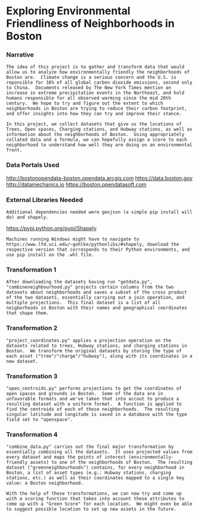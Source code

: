 # Exploring Environmental Friendliness of Neighborhoods in Boston

### Narrative
	The idea of this project is to gather and transform data that would allow us to analyze how environmentally friendly the neighborhoods of Boston are.  Climate change is a serious concern and the U.S. is reponsible for 16% of all global carbon dioxide emissions, second only to China.  Documents released by The New York Times mention an increase in extreme precipitation events in the Northeast, and hold humans responsible for all observed warming since the mid 20th century.  We hope to try and figure out the extent to which neighborhoods in Boston are trying to reduce their carbon footprint, and offer insights into how they can try and improve their stance.

	In this project, we collect datasets that give us the locations of Trees, Open spaces, Charging stations, and Hubway stations, as well as information about the neighborhoods of Boston.  Using appropriately collated data and a formula, we can hopefully assign a score to each neighborhood to understand how well they are doing on an environmental front.

### Data Portals Used

http://bostonopendata-boston.opendata.arcgis.com
https://data.boston.gov
http://datamechanics.io
https://boston.opendatasoft.com

### External Libraries Needed

	Additional dependencies needed were geojson (a simple pip install will do) and shapely.  
https://pypi.python.org/pypi/Shapely
	
	Machines running Windows might have to navigate to https://www.lfd.uci.edu/~gohlke/pythonlibs/#shapely, download the respective version that corresponds to their Python environments, and use pip install on the .whl file.

### Transformation 1
	After downloading the datasets having run "getdata.py", "combineneighbourhood.py" projects certain columns from the two datasets about neighborhoods and saves a subset of the cross product of the two datasets, essentially carrying out a join operation, and multiple projections.  This final dataset is a list of all neigborhoods in Boston with their names and geographical coordinates that shape them.

### Transformation 2
	"project_coordinates.py" applies a projection operation on the datasets related to trees, Hubway stations, and charging stations in Boston.  We transform the original datasets by storing the type of each asset ("tree"/"charge"/"hubway"), along with its coordinates in a new dataset.

### Transformation 3
	"open_centroids.py" performs projections to get the coordinates of open spaces and grounds in Boston.  Some of the data are in unfavorable formats and we've taken that into accout to produce a resulting dataset with a uniform format.  A function is applied to find the centroids of each of these neighborhoods.  The resulting singular latitude and longitude is saved in a database with the type field set to "openspace".

### Transformation 4
	"combine_data.py" carries out the final major transformation by essentially combining all the datasets.  It uses projected values from every dataset and maps the points of interest (environmentally- friendly assets) to one of the neighborhoods of Boston.  The resulting dataset ("greenneighbourhoods") contains, for every neighborhood in Boston, a list of asset types (e.g.: Hubway stations, charging stations, etc.) as well as their coordinates mapped to a single key value: a Boston neighborhood.

	With the help of these transformations, we can now try and come up with a scoring function that takes into account these attributes to come up with a "Green Score" for each location.  We might even be able to suggest possible location to set up new assets in the future.